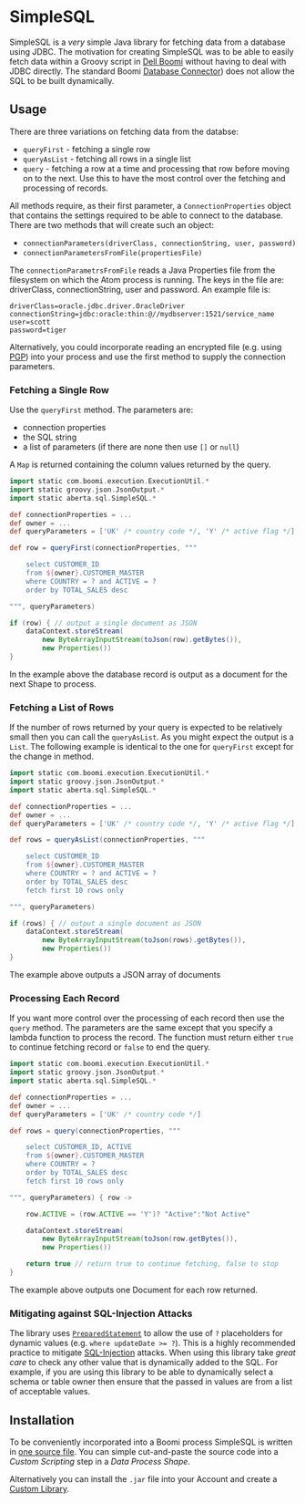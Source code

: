 # SimpleSQL

SimpleSQL is a *very* simple Java library for fetching data from a database using JDBC.  The motivation for creating SimpleSQL was to be able to easily fetch data within a Groovy script in [Dell Boomi](https://boomi.com/) without having to deal with JDBC directly.  The standard Boomi [Database Connector](http://help.boomi.com/atomsphere/GUID-A0371711-C68D-4DE0-86E0-3AB54165DABE.html)) does not allow the SQL to be built dynamically.

## Usage

There are three variations on fetching data from the databse:

* `queryFirst` - fetching a single row
* `queryAsList` - fetching all rows in a single list
* `query` - fetching a row at a time and processing that row before moving on to the next.  Use this to have the most control over the fetching and processing of records.

All methods require, as their first parameter, a `ConnectionProperties` object that contains the settings required to be able to connect to the database.  There are two methods that will create such an object:

* `connectionParameters(driverClass, connectionString, user, password)`
* `connectionParametersFromFile(propertiesFile)`

The `connectionParametrsFromFile` reads a Java Properties file from the filesystem on which the Atom process is running.  The keys in the file are: driverClass, connectionString, user and password.  An example file is:

```
driverClass=oracle.jdbc.driver.OracleDriver
connectionString=jdbc:oracle:thin:@//mydbserver:1521/service_name
user=scott
password=tiger
```
Alternatively, you could incorporate reading an encrypted file (e.g. using [PGP](https://help.boomi.com/bundle/integration/page/c-atm-Certificate_components_9985dbf3-9b86-4983-a68d-53e7c6836763.html)) into your process and use the first method to supply the connection parameters.

### Fetching a Single Row

Use the `queryFirst` method.  The parameters are:

* connection properties
* the SQL string
* a list of parameters (if there are none then use `[]` or `null`)

A `Map` is returned containing the column values returned by the query.

```Groovy
import static com.boomi.execution.ExecutionUtil.*
import static groovy.json.JsonOutput.*
import static aberta.sql.SimpleSQL.*

def connectionProperties = ... 
def owner = ...
def queryParameters = ['UK' /* country code */, 'Y' /* active flag */]

def row = queryFirst(connectionProperties, """

    select CUSTOMER_ID
    from ${owner}.CUSTOMER_MASTER
    where COUNTRY = ? and ACTIVE = ?
    order by TOTAL_SALES desc

""", queryParameters)

if (row) { // output a single document as JSON
    dataContext.storeStream(
        new ByteArrayInputStream(toJson(row).getBytes()),
        new Properties())
}
```
In the example above the database record is output as a document for the next Shape to process.

### Fetching a List of Rows

If the number of rows returned by your query is expected to be relatively small then you
can call the `queryAsList`.  As you might expect the output is a `List`.  The following example is identical to the one for `queryFirst` except for the change in method.

```Groovy
import static com.boomi.execution.ExecutionUtil.*
import static groovy.json.JsonOutput.*
import static aberta.sql.SimpleSQL.*

def connectionProperties = ... 
def owner = ...
def queryParameters = ['UK' /* country code */, 'Y' /* active flag */]

def rows = queryAsList(connectionProperties, """

    select CUSTOMER_ID
    from ${owner}.CUSTOMER_MASTER
    where COUNTRY = ? and ACTIVE = ?
    order by TOTAL_SALES desc
    fetch first 10 rows only

""", queryParameters)

if (rows) { // output a single document as JSON
    dataContext.storeStream(
        new ByteArrayInputStream(toJson(rows).getBytes()),
        new Properties())
}
```
The example above outputs a JSON array of documents

### Processing Each Record

If you want more control over the processing of each record then use the `query` method.  The parameters are the same except that you specify a lambda function to process the record.  The function must return either `true` to continue fetching record or `false` to end the query.

```Groovy
import static com.boomi.execution.ExecutionUtil.*
import static groovy.json.JsonOutput.*
import static aberta.sql.SimpleSQL.*

def connectionProperties = ... 
def owner = ...
def queryParameters = ['UK' /* country code */]

def rows = query(connectionProperties, """

    select CUSTOMER_ID, ACTIVE
    from ${owner}.CUSTOMER_MASTER
    where COUNTRY = ?
    order by TOTAL_SALES desc
    fetch first 10 rows only

""", queryParameters) { row ->

    row.ACTIVE = (row.ACTIVE == 'Y')? "Active":"Not Active"

    dataContext.storeStream(
        new ByteArrayInputStream(toJson(row.getBytes()),
        new Properties())

    return true // return true to continue fetching, false to stop
}
```
The example above outputs one Document for each row returned.

### Mitigating against SQL-Injection Attacks

The library uses [`PreparedStatement`](https://en.wikipedia.org/wiki/Prepared_statement) to allow the use of `?` placeholders
for dynamic values (e.g. `where updateDate >= ?`).  This is a highly recommended 
practice to mitigate [SQL-Injection](https://en.wikipedia.org/wiki/SQL_injection) attacks. When using this library take *great care* to check any other value that is dynamically added to the SQL.  For example, if you are using this library to be able to dynamically
select a schema or table owner then ensure that the passed in values are from a list of
acceptable values.

## Installation

To be conveniently incorporated into a Boomi process SimpleSQL is written in [one source file](src/main/java/aberta/sql/SimpleSQL.java).  You can simple cut-and-paste the source code into a *Custom Scripting* step in a *Data Process Shape*.  

Alternatively you can install the `.jar` file into your Account and create a [Custom Library](https://help.boomi.com/bundle/integration/page/c-atm-Custom_Library_components_8844439e-657e-43eb-ab44-27568c52abed.html).
